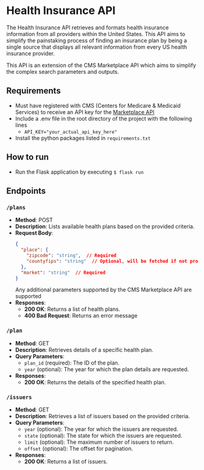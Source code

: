 # Health Insurance API

The Health Insurance API retrieves and formats health insurance information from all providers within the United States. This API aims to simplify the painstaking process of finding an insurance plan by being a single source that displays all relevant information from every US health insurance provider.

This API is an extension of the CMS Marketplace API which aims to simplify the complex search parameters and outputs.

## Requirements
- Must have registered with CMS (Centers for Medicare & Medicaid Services) to receive an API key for the [Marketplace API](https://developer.cms.gov/marketplace-api/)
- Include a .env file in the root directory of the project with the following lines
  - ```API_KEY="your_actual_api_key_here"```
- Install the python packages listed in ```requirements.txt```

## How to run
- Run the Flask application by executing ```$ flask run```

## Endpoints

### `/plans`
- **Method**: POST
- **Description**: Lists available health plans based on the provided criteria.
- **Request Body**:
  ```json
  {
    "place": {
      "zipcode": "string",  // Required
      "countyfips": "string"  // Optional, will be fetched if not provided
    },
    "market": "string"  // Required
  }
  ```
  Any additional parameters supported by the CMS Marketplace API are supported
- **Responses**:
  - **200 OK**: Returns a list of health plans.
  - **400 Bad Request**: Returns an error message

### `/plan`
- **Method**: GET
- **Description**: Retrieves details of a specific health plan.
- **Query Parameters**:
  - `plan_id` (required): The ID of the plan.
  - `year` (optional): The year for which the plan details are requested.
- **Responses**:
  - **200 OK**: Returns the details of the specified health plan.

### `/issuers`
- **Method**: GET
- **Description**: Retrieves a list of issuers based on the provided criteria.
- **Query Parameters**:
  - `year` (optional): The year for which the issuers are requested.
  - `state` (optional): The state for which the issuers are requested.
  - `limit` (optional): The maximum number of issuers to return.
  - `offset` (optional): The offset for pagination.
- **Responses**:
  - **200 OK**: Returns a list of issuers.
